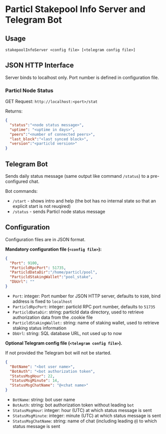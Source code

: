 # Particl Stakepool Info Server and Telegram Bot

## Usage

`stakepoolInfoServer <config file> [<telegram config file>]`

## JSON HTTP Interface

Server binds to localhost only. Port number is defined in configuration file.

### Particl Node Status
 
GET Request: `http://localhost:<port>/stat`

Returns:
```json
{
  "status":"<node status message>",
  "uptime": "<uptime in days>",
  "peers":"<number of connected peers>",
  "last_block":"<last synced block>",
  "version":"<particld version>"
}
```

  
## Telegram Bot

Sends daily status message (same output like command `/status`) to a pre-configured chat.

Bot commands:
* `/start` - shows intro and help (the bot has no internal state so that an explicit start is not reuqired)
* `/status` - sends Particl node status message

## Configuration

Configuration files are in JSON format.

**Mandatory configuration file (`<config file>`):**
```json
{
  "Port": 9100, 
  "ParticldRpcPort": 51735,
  "ParticldDataDir":"/home/particl/pool",
  "ParticldStakingWallet":"pool_stake", 
  "DbUrl": ""
}
```
* `Port`: integer: Port number for JSON HTTP server, defaults to `9100`, bind address is fixed to `localhost`
* `ParticldRpcPort`: integer: particld RPC port number, defaults to `51735`
* `ParticldDataDir`: string: particld data directory, used to retrieve authorization data from the .cookie file
* `ParticldStakingWallet:` string: name of staking wallet, used to retrieve staking status information
* `DbUrl`: string: SQL database URL, not used up to now

**Optional Telegram config file (`<telegram config file>`).**

If not provided the Telegram bot will not be started.
```json
{
  "BotName": "<bot user name>",
  "BotAuth": "<bot authorization token",
  "StatusMsgHour": 22,
  "StatusMsgMinute": 14,
  "StatusMsgChatName": "@<chat name>"
}
```
* `BotName`: string: bot user name
* `BotAuth`: string: bot authorization token without leading `bot`
* `StatusMsgHour`: integer: hour (UTC) at which status message is sent
* `StatusMsgMinute`: integer: minute (UTC) at which status message is sent
* `StatusMsgChatName`: string: name of chat (including leading `@`) to which status message is sent
